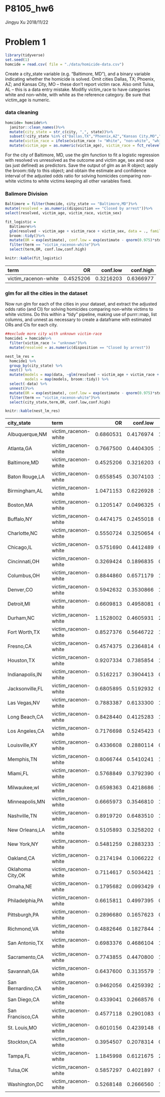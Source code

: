P8105\_hw6
================
Jingyu Xu
2018/11/22

Problem 1
=========

``` r
library(tidyverse)
set.seed(1)
homcide = read.csv( file = "./data/homicide-data.csv")
```

Create a city\_state variable (e.g. “Baltimore, MD”), and a binary variable indicating whether the homicide is solved. Omit cities Dallas, TX; Phoenix, AZ; and Kansas City, MO – these don’t report victim race. Also omit Tulsa, AL – this is a data entry mistake. Modifiy victim\_race to have categories white and non-white, with white as the reference category. Be sure that victim\_age is numeric.

### data cleaning

``` r
homcide= homcide%>%
  janitor::clean_names()%>%
  mutate(city_state = str_c(city, ",", state))%>%
  subset(!city_state %in% c("Dallas,TX","Phoenix,AZ","Kansas City,MO","Tulsa,AL"))%>%
  mutate(victim_race = ifelse(victim_race != "White", "non-white", "white"))%>%
  mutate(victim_age = as.numeric(victim_age), victim_race = fct_relevel(victim_race, "white"))
```

For the city of Baltimore, MD, use the glm function to fit a logistic regression with resolved vs unresolved as the outcome and victim age, sex and race (as just defined) as predictors. Save the output of glm as an R object; apply the broom::tidy to this object; and obtain the estimate and confidence interval of the adjusted odds ratio for solving homicides comparing non-white victims to white victims keeping all other variables fixed.

### Balimore Division

``` r
Baltimore = filter(homcide, city_state == "Baltimore,MD")%>%
mutate(resolved = as.numeric(disposition == "Closed by arrest"))%>%
select(resolved, victim_age, victim_race, victim_sex)

fit_logistic = 
  Baltimore%>% 
  glm(resolved ~ victim_age + victim_race + victim_sex, data = ., family = binomial())%>%
  broom::tidy()%>%
  mutate(OR = exp(estimate), conf.low = exp(estimate - qnorm(0.975)*std.error), conf.high = exp(estimate + qnorm(0.975)*std.error))%>%
  filter(term == "victim_racenon-white")%>%
  select(term,OR, conf.low,conf.high)

knitr::kable(fit_logistic)
```

| term                  |         OR|   conf.low|  conf.high|
|:----------------------|----------:|----------:|----------:|
| victim\_racenon-white |  0.4525206|  0.3216203|  0.6366977|

### glm for all the cities in the dataset

Now run glm for each of the cities in your dataset, and extract the adjusted odds ratio (and CI) for solving homicides comparing non-white victims to white victims. Do this within a “tidy” pipeline, making use of purrr::map, list columns, and unnest as necessary to create a dataframe with estimated ORs and CIs for each city.

``` r
##exclude more city with unknown victim-race
homcide1 = homcide%>%
  filter(victim_race != "unknown")%>%
  mutate(resolved = as.numeric(disposition == "Closed by arrest"))

nest_lm_res =
  homcide1 %>% 
  group_by(city_state) %>% 
  nest() %>% 
  mutate(models = map(data, ~glm(resolved ~ victim_age + victim_race + victim_sex, data = .x, family = binomial())),
         models = map(models, broom::tidy)) %>% 
  select(-data) %>% 
  unnest()%>%
  mutate(OR = exp(estimate), conf.low = exp(estimate - qnorm(0.975)*std.error), conf.high = exp(estimate + qnorm(0.975)*std.error))%>%
  filter(term == "victim_racenon-white")%>%
  select(city_state,term,OR, conf.low,conf.high)

knitr::kable(nest_lm_res)
```

| city\_state       | term                  |         OR|   conf.low|  conf.high|
|:------------------|:----------------------|----------:|----------:|----------:|
| Albuquerque,NM    | victim\_racenon-white |  0.6860531|  0.4176974|  1.1268177|
| Atlanta,GA        | victim\_racenon-white |  0.7667500|  0.4404305|  1.3348431|
| Baltimore,MD      | victim\_racenon-white |  0.4525206|  0.3216203|  0.6366977|
| Baton Rouge,LA    | victim\_racenon-white |  0.6558545|  0.3074103|  1.3992540|
| Birmingham,AL     | victim\_racenon-white |  1.0471153|  0.6226928|  1.7608210|
| Boston,MA         | victim\_racenon-white |  0.1205147|  0.0496325|  0.2926265|
| Buffalo,NY        | victim\_racenon-white |  0.4474175|  0.2455018|  0.8154008|
| Charlotte,NC      | victim\_racenon-white |  0.5550724|  0.3250654|  0.9478259|
| Chicago,IL        | victim\_racenon-white |  0.5751690|  0.4412489|  0.7497341|
| Cincinnati,OH     | victim\_racenon-white |  0.3269424|  0.1896835|  0.5635248|
| Columbus,OH       | victim\_racenon-white |  0.8844860|  0.6571179|  1.1905254|
| Denver,CO         | victim\_racenon-white |  0.5942632|  0.3530866|  1.0001761|
| Detroit,MI        | victim\_racenon-white |  0.6609813|  0.4958081|  0.8811801|
| Durham,NC         | victim\_racenon-white |  1.1528002|  0.4605931|  2.8852976|
| Fort Worth,TX     | victim\_racenon-white |  0.8527376|  0.5646722|  1.2877586|
| Fresno,CA         | victim\_racenon-white |  0.4574375|  0.2364814|  0.8848439|
| Houston,TX        | victim\_racenon-white |  0.9207334|  0.7385854|  1.1478022|
| Indianapolis,IN   | victim\_racenon-white |  0.5162217|  0.3904413|  0.6825223|
| Jacksonville,FL   | victim\_racenon-white |  0.6805895|  0.5192932|  0.8919855|
| Las Vegas,NV      | victim\_racenon-white |  0.7883387|  0.6133300|  1.0132848|
| Long Beach,CA     | victim\_racenon-white |  0.8428440|  0.4125283|  1.7220296|
| Los Angeles,CA    | victim\_racenon-white |  0.7176698|  0.5245423|  0.9819036|
| Louisville,KY     | victim\_racenon-white |  0.4336608|  0.2880114|  0.6529661|
| Memphis,TN        | victim\_racenon-white |  0.8066744|  0.5410241|  1.2027626|
| Miami,FL          | victim\_racenon-white |  0.5768849|  0.3792390|  0.8775371|
| Milwaukee,wI      | victim\_racenon-white |  0.6598363|  0.4218686|  1.0320369|
| Minneapolis,MN    | victim\_racenon-white |  0.6665973|  0.3546810|  1.2528216|
| Nashville,TN      | victim\_racenon-white |  0.8919720|  0.6483510|  1.2271348|
| New Orleans,LA    | victim\_racenon-white |  0.5105893|  0.3258202|  0.8001390|
| New York,NY       | victim\_racenon-white |  0.5481259|  0.2883233|  1.0420316|
| Oakland,CA        | victim\_racenon-white |  0.2174194|  0.1066222|  0.4433524|
| Oklahoma City,OK  | victim\_racenon-white |  0.7114617|  0.5034421|  1.0054339|
| Omaha,NE          | victim\_racenon-white |  0.1795682|  0.0993429|  0.3245803|
| Philadelphia,PA   | victim\_racenon-white |  0.6615811|  0.4997395|  0.8758354|
| Pittsburgh,PA     | victim\_racenon-white |  0.2896680|  0.1657623|  0.5061919|
| Richmond,VA       | victim\_racenon-white |  0.4882646|  0.1827844|  1.3042815|
| San Antonio,TX    | victim\_racenon-white |  0.6983376|  0.4686104|  1.0406841|
| Sacramento,CA     | victim\_racenon-white |  0.7743855|  0.4470800|  1.3413099|
| Savannah,GA       | victim\_racenon-white |  0.6437600|  0.3135579|  1.3216921|
| San Bernardino,CA | victim\_racenon-white |  0.9462056|  0.4259392|  2.1019550|
| San Diego,CA      | victim\_racenon-white |  0.4339041|  0.2668576|  0.7055177|
| San Francisco,CA  | victim\_racenon-white |  0.4577118|  0.2901083|  0.7221444|
| St. Louis,MO      | victim\_racenon-white |  0.6010156|  0.4239148|  0.8521048|
| Stockton,CA       | victim\_racenon-white |  0.3954507|  0.2078314|  0.7524428|
| Tampa,FL          | victim\_racenon-white |  1.1845998|  0.6121675|  2.2923083|
| Tulsa,OK          | victim\_racenon-white |  0.5857297|  0.4021897|  0.8530285|
| Washington,DC     | victim\_racenon-white |  0.5268148|  0.2666560|  1.0407935|
